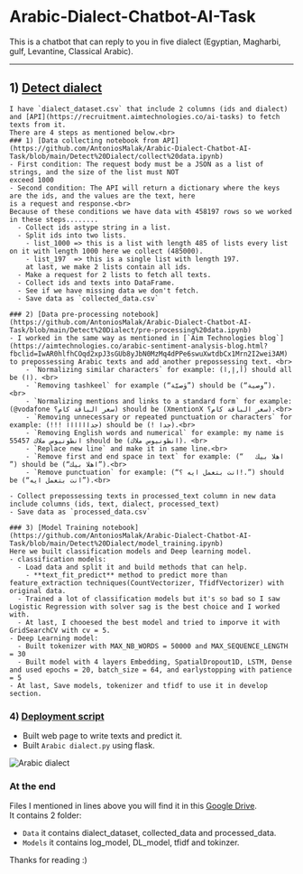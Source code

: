 # Arabic-Dialect-Chatbot-AI-Task
This is a chatbot that can reply to you in five dialect (Egyptian, Magharbi, gulf, Levantine, Classical Arabic).
________________________
## 1) [Detect dialect](https://github.com/AntoniosMalak/Arabic-Dialect-Chatbot-AI-Task/tree/main/Detect%20Dialect)
    I have `dialect_dataset.csv` that include 2 columns (ids and dialect) and [API](https://recruitment.aimtechnologies.co/ai-tasks) to fetch texts from it.
    There are 4 steps as mentioned below.<br>
    ### 1) [Data collecting notebook from API](https://github.com/AntoniosMalak/Arabic-Dialect-Chatbot-AI-Task/blob/main/Detect%20Dialect/collect%20data.ipynb)
    - First condition: The request body must be a JSON as a list of strings, and the size of the list must NOT
    exceed 1000
    - Second condition: The API will return a dictionary where the keys are the ids, and the values are the text, here
    is a request and response.<br>
    Because of these conditions we have data with 458197 rows so we worked in these steps........
      - Collect ids astype string in a list.
      - Split ids into two lists.
        - list_1000 => this is a list with length 485 of lists every list on it with length 1000 here we collect (485000).
        - list_197  => this is a single list with length 197.
        at last, we make 2 lists contain all ids.
      - Make a request for 2 lists to fetch all texts.
      - Collect ids and texts into DataFrame.
      - See if we have missing data we don't fetch.
      - Save data as `collected_data.csv`

    ### 2) [Data pre-processing notebook](https://github.com/AntoniosMalak/Arabic-Dialect-Chatbot-AI-Task/blob/main/Detect%20Dialect/pre-processing%20data.ipynb)
    - I worked in the same way as mentioned in [`Aim Technologies blog`](https://aimtechnologies.co/arabic-sentiment-analysis-blog.html?fbclid=IwAR0hlfhCOqd2xpJ3sGUb8yJbN0MzMq4dPPe6swuXwtdbCx1Mrn2I2wei3AM) to prepossessing Arabic texts and add another prepossessing text. <br>
        - `Normalizing similar characters` for example: (أ,إ,ا) should all be (ا). <br>
        - `Removing tashkeel` for example (“وَصيَّة”) should be (“وصية”). <br>
        - `Normalizing mentions and links to a standard form` for example: (@vodafone سعر الباقة كام؟) should be (XmentionX سعر الباقة كام؟).<br>
        - `Removing unnecessary or repeated punctuation or characters` for example: (!!! جداااااا) should be (! جدا).<br>
        - `Removing English words and numerical` for example: my name is انطونيوس ملاك 55457 should be (انطونيوس ملاك). <br>
        - `Replace new line` and make it in same line.<br>
        - `Remove first and end space in text` for example: (“   اهلا بيك    ”) should be (“اهلا بيك”).<br>
        - `Remove punctuation` for example: (“انت بتعمل ايه ؟!.”) should be (“انت بتعمل ايه”).<br>

    - Collect prepossessing texts in processed_text column in new data include columns (ids, text, dialect, processed_text)
    - Save data as `processed_data.csv`

    ### 3) [Model Training notebook](https://github.com/AntoniosMalak/Arabic-Dialect-Chatbot-AI-Task/blob/main/Detect%20Dialect/model_training.ipynb)
    Here we built classification models and Deep learning model.
    - classification models:
      - Load data and split it and build methods that can help.
        - **text_fit_predict** method to predict more than feature_extraction techniques(CountVectorizer, TfidfVectorizer) with original data.
      - Trained a lot of classification models but it's so bad so I saw Logistic Regression with solver sag is the best choice and I worked with.
      - At last, I chooesed the best model and tried to imporve it with GridSearchCV with cv = 5.
    - Deep Learning model:
      - Built tokenizer with MAX_NB_WORDS = 50000 and MAX_SEQUENCE_LENGTH = 30
      - Built model with 4 layers Embedding, SpatialDropout1D, LSTM, Dense and used epochs = 20, batch_size = 64, and earlystopping with patience = 5
    - At last, Save models, tokenizer and tfidf to use it in develop section.

### 4) [Deployment script](https://github.com/AntoniosMalak/arabic-dialect/tree/main/Deploy)
- Built web page to write texts and predict it.
- Built `Arabic dialect.py` using flask.

![Arabic dialect](https://user-images.githubusercontent.com/57007944/157964986-b2720d86-2ca0-4b6d-9499-034cedb590ce.jpg)


### At the end
Files I mentioned in lines above you will find it in this [Google Drive](https://drive.google.com/file/d/1ugiOzVbdwGnR0TiRX4DU46TzWfrB_9SL/view?usp=sharing).<br>
It contains 2 folder:
- `Data` it contains dialect_dataset, collected_data and processed_data.
- `Models` it contains log_model, DL_model, tfidf and tokinzer.

Thanks for reading :)
